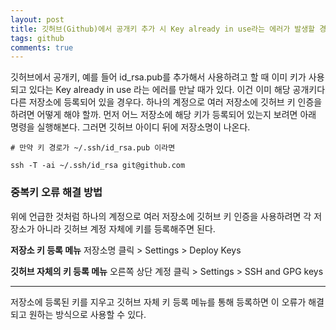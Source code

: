 ```yaml
---
layout: post
title: 깃허브(Github)에서 공개키 추가 시 Key already in use라는 에러가 발생할 경우
tags: github
comments: true
---
```


깃허브에서 공개키, 예를 들어 id_rsa.pub를 추가해서 사용하려고 할 때 이미 키가 사용되고 있다는 Key already in use 라는 에러를 만날 때가 있다. 이건 이미 해당 공개키다 다른 저장소에 등록되어 있을 경우다. 하나의 계정으로 여러 저장소에 깃허브 키 인증을 하려면 어떻게 해야 할까. 먼저 어느 저장소에 해당 키가 등록되어 있는지 보려면 아래 명령을 실행해본다. 그러면 깃허브 아이디 뒤에 저장소명이 나온다.

```
# 만약 키 경로가 ~/.ssh/id_rsa.pub 이라면

ssh -T -ai ~/.ssh/id_rsa git@github.com
```

### 중복키 오류 해결 방법
위에 언급한 것처럼 하나의 계정으로 여러 저장소에 깃허브 키 인증을 사용하려면 각 저장소가 아니라 깃허브 계정 자체에 키를 등록해주면 된다.

**저장소 키 등록 메뉴**
저장소명 클릭 > Settings > Deploy Keys

**깃허브 자체의 키 등록 메뉴**
오른쪽 상단 계정 클릭 > Settings > SSH and GPG keys 

---
저장소에 등록된 키를 지우고 깃허브 자체 키 등록 메뉴를 통해 등록하면 이 오류가 해결되고 원하는 방식으로 사용할 수 있다.
